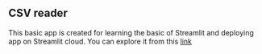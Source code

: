 ## CSV reader
This basic app is created for learning the basic of Streamlit and deploying app on Streamlit cloud. You can explore it from this <a href="https://csv-reader.streamlitapp.com/">link</a>
